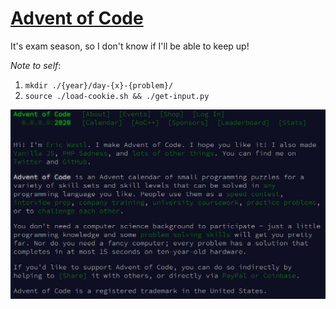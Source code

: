 # [Advent of Code](https://adventofcode.com)

It's exam season, so I don't know if I'll be able to keep up!  

_Note to self_:

1.  `mkdir ./{year}/day-{x}-{problem}/`
2.  `source ./load-cookie.sh && ./get-input.py`

<img src='about.jpg'>
